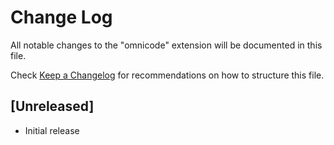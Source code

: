 # Change Log

All notable changes to the "omnicode" extension will be documented in this file.

Check [Keep a Changelog](http://keepachangelog.com/) for recommendations on how to structure this file.

## [Unreleased]

- Initial release